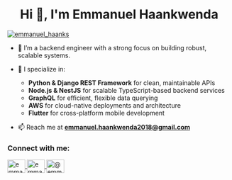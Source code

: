 <h1 align="center">Hi 👋, I'm Emmanuel Haankwenda</h1>
<p align="left">
  <a href="https://twitter.com/emmanuel_haanks" target="blank">
    <img src="https://img.shields.io/twitter/follow/emmanuel_haanks?logo=twitter&style=for-the-badge" alt="emmanuel_haanks" />
  </a>
</p>

- 🔧 I’m a backend engineer with a strong focus on building robust, scalable systems.

- 🧠 I specialize in:
  - **Python & Django REST Framework** for clean, maintainable APIs  
  - **Node.js & NestJS** for scalable TypeScript-based backend services  
  - **GraphQL** for efficient, flexible data querying  
  - **AWS** for cloud-native deployments and architecture  
  - **Flutter** for cross-platform mobile development

- 📫 Reach me at **emmanuel.haankwenda2018@gmail.com**

<h3 align="left">Connect with me:</h3>
<p align="left">
  <a href="https://twitter.com/emmanuel_haanks" target="blank">
    <img align="center" src="https://raw.githubusercontent.com/rahuldkjain/github-profile-readme-generator/master/src/images/icons/Social/twitter.svg" alt="emmanuel_haanks" height="30" width="40" />
  </a>
  <a href="https://linkedin.com/in/emmanuelhaankwenda" target="blank">
    <img align="center" src="https://raw.githubusercontent.com/rahuldkjain/github-profile-readme-generator/master/src/images/icons/Social/linked-in-alt.svg" alt="emmanuelhaankwenda" height="30" width="40" />
  </a>
  <a href="https://medium.com/@emmanuel.haankwenda2018" target="blank">
    <img align="center" src="https://raw.githubusercontent.com/rahuldkjain/github-profile-readme-generator/master/src/images/icons/Social/medium.svg" alt="@emmanuel.haankwenda2018" height="30" width="40" />
  </a>
</p>
